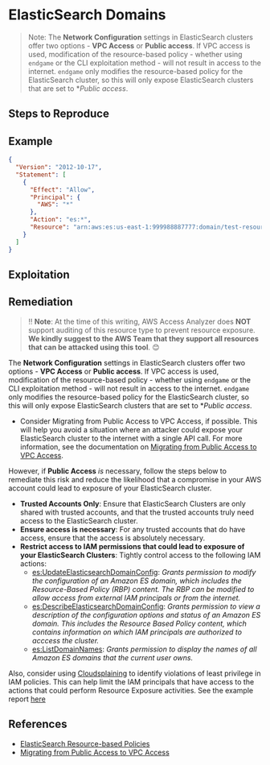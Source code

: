 # ElasticSearch Domains

> Note: The **Network Configuration** settings in ElasticSearch clusters offer two options - **VPC Access** or **Public access**. If VPC access is used, modification of the resource-based policy - whether using `endgame` or the CLI exploitation method - will not result in access to the internet. `endgame` only modifies the resource-based policy for the ElasticSearch cluster, so this will only expose ElasticSearch clusters that are set to **Public access*.

## Steps to Reproduce

## Example

```json
{
  "Version": "2012-10-17",
  "Statement": [
    {
      "Effect": "Allow",
      "Principal": {
        "AWS": "*"
      },
      "Action": "es:*",
      "Resource": "arn:aws:es:us-east-1:999988887777:domain/test-resource-exposure/*"
    }
  ]
}
```

## Exploitation

## Remediation

> ‼️ **Note**: At the time of this writing, AWS Access Analyzer does **NOT** support auditing of this resource type to prevent resource exposure. **We kindly suggest to the AWS Team that they support all resources that can be attacked using this tool**. 😊

The **Network Configuration** settings in ElasticSearch clusters offer two options - **VPC Access** or **Public access**. If VPC access is used, modification of the resource-based policy - whether using `endgame` or the CLI exploitation method - will not result in access to the internet. `endgame` only modifies the resource-based policy for the ElasticSearch cluster, so this will only expose ElasticSearch clusters that are set to **Public access*.

* Consider Migrating from Public Access to VPC Access, if possible. This will help you avoid a situation where an attacker could expose your ElasticSearch cluster to the internet with a single API call. For more information, see the documentation on [Migrating from Public Access to VPC Access](https://docs.aws.amazon.com/elasticsearch-service/latest/developerguide/es-vpc.html#es-migrating-public-to-vpc).

However, if **Public Access** _is_ necessary, follow the steps below to remediate this risk and reduce the likelihood that a compromise in your AWS account could lead to exposure of your ElasticSearch cluster.

* **Trusted Accounts Only**: Ensure that ElasticSearch Clusters are only shared with trusted accounts, and that the trusted accounts truly need access to the ElasticSearch cluster.
* **Ensure access is necessary**: For any trusted accounts that do have access, ensure that the access is absolutely necessary.
* **Restrict access to IAM permissions that could lead to exposure of your ElasticSearch Clusters**: Tightly control access to the following IAM actions:
  - [es:UpdateElasticsearchDomainConfig](https://docs.aws.amazon.com/elasticsearch-service/latest/developerguide/es-configuration-api.html#es-configuration-api-actions-updateelasticsearchdomainconfig): _Grants permission to modify the configuration of an Amazon ES domain, which includes the Resource-Based Policy (RBP) content. The RBP can be modified to allow access from external IAM principals or from the internet._
  - [es:DescribeElasticsearchDomainConfig](): _Grants permission to view a description of the configuration options and status of an Amazon ES domain. This includes the Resource Based Policy content, which contains information on which IAM principals are authorized to acccess the cluster._
  - [es:ListDomainNames](https://docs.aws.amazon.com/elasticsearch-service/latest/developerguide/es-configuration-api.html#es-configuration-api-actions-listdomainnames): _Grants permission to display the names of all Amazon ES domains that the current user owns._

Also, consider using [Cloudsplaining](https://github.com/salesforce/cloudsplaining/#cloudsplaining) to identify violations of least privilege in IAM policies. This can help limit the IAM principals that have access to the actions that could perform Resource Exposure activities. See the example report [here](https://opensource.salesforce.com/cloudsplaining/)

## References

* [ElasticSearch Resource-based Policies](https://docs.aws.amazon.com/elasticsearch-service/latest/developerguide/es-ac.html#es-ac-types-resource)
* [Migrating from Public Access to VPC Access](https://docs.aws.amazon.com/elasticsearch-service/latest/developerguide/es-vpc.html#es-migrating-public-to-vpc)
